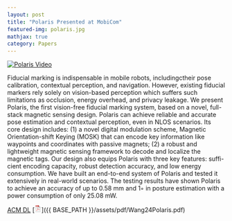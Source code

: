 ```yaml
---
layout: post
title: "Polaris Presented at MobiCom"
featured-img: polaris.jpg
mathjax: true
category: Papers
---
```


[![Polaris Video](http://img.youtube.com/vi/gdAEeNdMJk0/0.jpg)](https://www.youtube.com/watch?v=gdAEeNdMJk0 "Polaris")

Fiducial marking is indispensable in mobile robots, includingctheir pose calibration, contextual perception, and navigation. However, existing fiducial markers rely solely on vision-based perception which suffers such limitations as occlusion, energy overhead, and privacy leakage.
We present Polaris, the first vision-free fiducial marking system, based on a novel, full-stack magnetic sensing design. Polaris can achieve reliable and accurate pose estimation and contextual perception, even in NLOS scenarios. Its core design includes: (1) a novel digital modulation scheme, Magnetic Orientation-shift Keying (MOSK) that can encode key information like waypoints and coordinates with passive magnets; (2) a robust and lightweight magnetic sensing framework to decode and localize the magnetic tags. Our design also equips Polaris with three key features: suffi- cient encoding capacity, robust detection accuracy, and low energy consumption. We have built an end-to-end system of Polaris and tested it extensively in real-world scenarios. The testing results have shown Polaris to achieve an accuracy of up to 0.58 mm and 1◦ in posture estimation with a power consumption of only 25.08 mW.

[ACM DL](https://doi.org/10.1145/3636534.3690711) [![pdf](/assets/icons16/pdf-icon.png)]({{ BASE_PATH }}/assets/pdf/Wang24Polaris.pdf)
